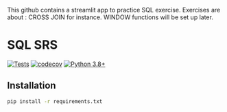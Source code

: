 This github contains a streamlit app to practice SQL exercise. 
Exercises are about : CROSS JOIN for instance.
WINDOW functions will be set up later.

# SQL SRS

[![Tests](https://github.com/McF1rst/sql_srs/actions/workflows/check_code_quality.yml/badge.svg)](https://github.com/McF1rst/sql_srs/actions)
[![codecov](https://codecov.io/gh/McF1rst/useful_functions/branch/main/graph/badge.svg)](https://codecov.io/gh/McF1rst/sql_srs)
[![Python 3.8+](https://img.shields.io/badge/python-3.8+-blue.svg)](https://www.python.org/downloads/)



## Installation

```bash
pip install -r requirements.txt
```

